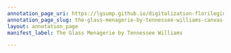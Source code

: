 ```yaml
---
annotation_page_uri: https://lgsump.github.io/digitalization-florilegium/annotations/the-glass-menagerie-by-tennessee-williams-canvas-1-1428-269812.json
annotation_page_slug: the-glass-menagerie-by-tennessee-williams-canvas-1-1428-269812
layout: annotation_page
manifest_label: The Glass Menagerie by Tennessee Williams

---
```


